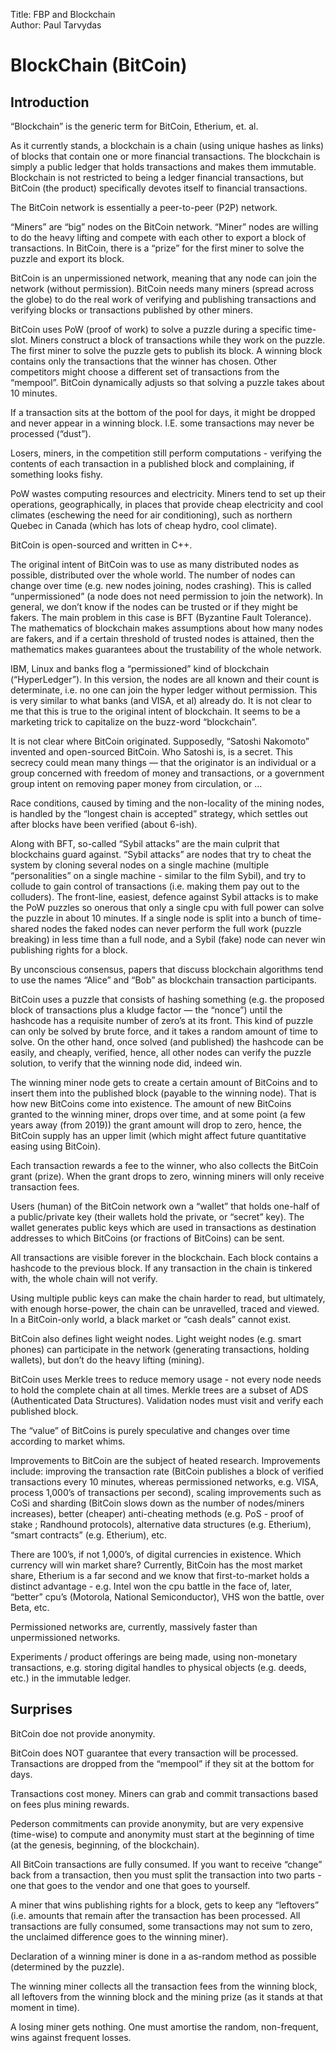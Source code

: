 Title: FBP and Blockchain  
Author: Paul Tarvydas

# BlockChain (BitCoin) #

## Introduction ##

“Blockchain” is the generic term for BitCoin, Etherium, et. al.

As it currently stands, a blockchain is a chain (using unique hashes as links) of blocks that contain one or more financial transactions.  The blockchain is simply a public ledger that holds transactions and makes them immutable.  Blockchain is not restricted to being a ledger financial transactions, but BitCoin (the product) specifically devotes itself to financial transactions.

The BitCoin network is essentially a peer-to-peer (P2P) network.

“Miners” are “big” nodes on the BitCoin network.  “Miner” nodes are willing to do the heavy lifting and compete with each other to export a block of transactions. In BitCoin, there is a “prize” for the first miner to solve the puzzle and export its block.

BitCoin is an unpermissioned network, meaning that any node can join the network (without permission).  BitCoin needs many miners (spread across the globe) to do the real work of verifying and publishing transactions and verifying blocks or transactions published by other miners.

BitCoin uses PoW (proof of work) to solve a puzzle during a specific time-slot. Miners construct a block of transactions while they work on the puzzle.  The first miner to solve the puzzle gets to publish its block. A winning block contains only the transactions that the winner has chosen. Other competitors might choose a different set of transactions from the “mempool”.  BitCoin dynamically adjusts so that solving a puzzle takes about 10 minutes.

If a transaction sits at the bottom of the pool for <some number of> days, it might be dropped and never appear in a winning block. I.E. some transactions may never be processed (“dust”).

Losers, miners, in the competition still perform computations - verifying the contents of each transaction in a published block and complaining, if something looks fishy.

PoW wastes computing resources and electricity. Miners tend to set up their operations, geographically, in places that provide cheap electricity and cool climates (eschewing the need for air conditioning), such as northern Quebec in Canada (which has lots of cheap hydro, cool climate).

BitCoin is open-sourced and written in  C++.

The original intent of BitCoin was to use as many distributed nodes as possible, distributed over the whole world. The number of nodes can change over time (e.g. new nodes joining, nodes crashing). This is called “unpermissioned” (a node does not need permission to join the network). In general, we don’t know if the nodes can be trusted or if they might be fakers. The main problem in this case is BFT (Byzantine Fault Tolerance). The mathematics of blockchain makes assumptions about how many nodes are fakers, and if a certain threshold of trusted nodes is attained, then the mathematics makes guarantees about the trustability of the whole network.

IBM, Linux and banks flog a “permissioned” kind of blockchain (“HyperLedger”). In this version, the nodes are all known and their count is determinate, i.e. no one can join the hyper ledger without permission. This is very similar to what banks (and VISA, et al) already do. It is not clear to me that this is true to the original intent of blockchain. It seems to be a marketing trick to capitalize on the buzz-word “blockchain”.

It is not clear where BitCoin originated. Supposedly, “Satoshi Nakomoto” invented and open-sourced BitCoin. Who Satoshi is, is a secret. This secrecy could mean many things — that the originator is an individual or a group concerned with freedom of money and transactions, or a government group intent on removing paper money from circulation, or …  

Race conditions, caused by timing and the non-locality of the mining nodes, is handled by the “longest chain is accepted” strategy, which settles out after <some number of> blocks have been verified (about 6-ish).

Along with BFT, so-called “Sybil attacks” are the main culprit that blockchains guard against. “Sybil attacks” are nodes that try to cheat the system by cloning several nodes on a single machine (multiple “personalities” on a single machine - similar to the film Sybil), and try to collude to gain control of transactions (i.e. making them pay out to the colluders). The front-line, easiest, defence against Sybil attacks is to make the PoW puzzles so onerous that only a single cpu with full power can solve the puzzle in about 10 minutes. If a single node is split into a bunch of time-shared nodes the faked nodes can never perform the full work (puzzle breaking) in less time than a full node, and a Sybil (fake) node can never win publishing rights for a block.

By unconscious consensus, papers that discuss blockchain algorithms tend to use the names “Alice” and “Bob” as blockchain transaction participants.

BitCoin uses a puzzle that consists of hashing something (e.g. the proposed block of transactions plus a kludge factor — the “nonce”) until the hashcode has a requisite number of zero’s at its front.  This kind of puzzle can only be solved by brute force, and it takes a random amount of time to solve.  On the other hand, once solved (and published) the hashcode can be easily, and cheaply, verified, hence, all other nodes can verify the puzzle solution, to verify that the winning node did, indeed win.

The winning miner node gets to create a certain amount of BitCoins and to insert them into the published block (payable to the winning node).  That is how new BitCoins come into existence.  The amount of new BitCoins granted to the winning miner, drops over time, and at some point (a few years away (from 2019)) the grant amount will drop to zero, hence, the BitCoin supply has an upper limit (which might affect future quantitative easing using BitCoin).

Each transaction rewards a fee to the winner, who also collects the BitCoin grant (prize).  When the grant drops to zero, winning miners will only receive transaction fees.

Users (human) of the BitCoin network own a “wallet” that holds one-half of a public/private key (their wallets hold the private, or “secret” key).  The wallet generates public keys which are used in transactions as destination addresses to which BitCoins (or fractions of BitCoins) can be sent.

All transactions are visible forever in the blockchain.  Each block contains a hashcode to the previous block.  If any transaction in the chain is tinkered with, the whole chain will not verify.

Using multiple public keys can make the chain harder to read, but ultimately, with enough horse-power, the chain can be unravelled, traced and viewed.  In a BitCoin-only world, a black market or “cash deals” cannot exist.

BitCoin also defines light weight nodes. Light weight nodes (e.g. smart phones) can participate in the network (generating transactions, holding wallets), but don’t do the heavy lifting (mining).

BitCoin uses Merkle trees to reduce memory usage - not every node needs to hold the complete chain at all times.  Merkle trees are a subset of ADS (Authenticated Data Structures).  Validation nodes must visit and verify each published block.

The “value” of BitCoins is purely speculative and changes over time according to market whims.

Improvements to BitCoin are the subject of heated research. Improvements include: improving the transaction rate (BitCoin publishes a block of verified transactions every 10 minutes, whereas permissioned networks, e.g. VISA, process 1,000’s of transactions per second), scaling improvements such as CoSi and sharding (BitCoin slows down as the number of nodes/miners increases), better (cheaper) anti-cheating methods (e.g. PoS - proof of stake ; Randhound protocols), alternative data structures (e.g. Etherium), “smart contracts” (e.g. Etherium), etc.

There are 100’s, if not 1,000’s, of digital currencies in existence.  Which currency will win market share?  Currently, BitCoin has the most market share, Etherium is a far second and we know that first-to-market holds a distinct advantage - e.g. Intel won the cpu battle in the face of, later, “better” cpu’s (Motorola, National Semiconductor), VHS won the battle, over Beta, etc.  

Permissioned networks are, currently, massively faster than unpermissioned networks.

Experiments / product offerings are being made, using non-monetary transactions, e.g. storing digital handles to physical objects (e.g. deeds, etc.) in the immutable ledger.


## Surprises ##

BitCoin doe not provide anonymity.

BitCoin does NOT guarantee that every transaction will be processed. Transactions are dropped from the “mempool” if they sit at the bottom for <some> days.

Transactions cost money. Miners can grab and commit transactions based on fees plus mining rewards.

Pederson commitments can provide anonymity, but are very expensive (time-wise) to compute and anonymity must start at the beginning of time (at the genesis, beginning, of the blockchain).

All BitCoin transactions are fully consumed.  If you want to receive “change” back from a transaction, then you must split the transaction into two parts - one that goes to the vendor and one that goes to yourself.

A miner that wins publishing rights for a block, gets to keep any “leftovers” (i.e. amounts that remain after the transaction has been processed. All transactions are fully consumed, some transactions may not sum to zero, the unclaimed difference goes to the winning miner).

Declaration of a winning miner is done in a as-random method as possible (determined by the puzzle).

The winning miner collects all the transaction fees from the winning block, all leftovers from the winning block and the mining prize (as it stands at that moment in time).

A losing miner gets nothing.  One must amortise the random, non-frequent, wins against frequent losses.
    